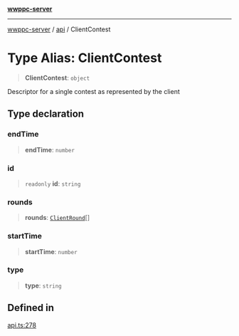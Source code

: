 [**wwppc-server**](../../README.md)

***

[wwppc-server](../../modules.md) / [api](../README.md) / ClientContest

# Type Alias: ClientContest

> **ClientContest**: `object`

Descriptor for a single contest as represented by the client

## Type declaration

### endTime

> **endTime**: `number`

### id

> `readonly` **id**: `string`

### rounds

> **rounds**: [`ClientRound`](ClientRound.md)[]

### startTime

> **startTime**: `number`

### type

> **type**: `string`

## Defined in

[api.ts:278](https://github.com/WWPPC/WWPPC-server/blob/ee3abdd1c71a13a423c7eb75f79ad6723d0eebfc/src/api.ts#L278)
